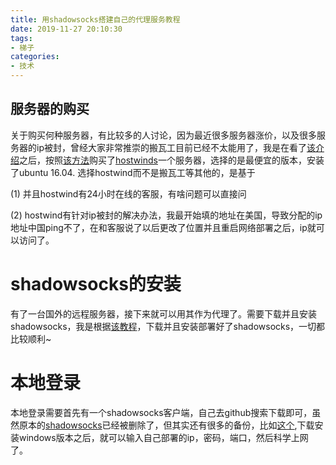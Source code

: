 ```yaml
---
title: 用shadowsocks搭建自己的代理服务教程
date: 2019-11-27 20:10:30
tags:
- 梯子
categories: 
- 技术
---
```


## 服务器的购买

关于购买何种服务器，有比较多的人讨论，因为最近很多服务器涨价，以及很多服务器的ip被封，曾经大家非常推崇的搬瓦工目前已经不太能用了，我是在看了[该介绍](https://zhuanlan.zhihu.com/p/70025050)之后，按照[该方法](https://www.vps234.com/hostwinds-purchase-tutorial/)购买了[hostwinds](https://www.hostwinds.com/)一个服务器，选择的是最便宜的版本，安装了ubuntu 16.04. 选择hostwind而不是搬瓦工等其他的，是基于

(1) 并且hostwind有24小时在线的客服，有啥问题可以直接问

(2) hostwind有针对ip被封的解决办法，我最开始填的地址在美国，导致分配的ip地址中国ping不了，在和客服说了以后更改了位置并且重启网络部署之后，ip就可以访问了。

# shadowsocks的安装

有了一台国外的远程服务器，接下来就可以用其作为代理了。需要下载并且安装shadowsocks，我是根据[该教程](https://www.2cto.com/kf/201808/774027.html)，下载并且安装部署好了shadowsocks，一切都比较顺利~

# 本地登录

本地登录需要首先有一个shadowsocks客户端，自己去github搜索下载即可，虽然原本的[shadowsocks](https://github.com/shadowsocks/shadowsocks)已经被删除了，但其实还有很多的备份，比如[这个](https://github.com/ziggear/shadowsocks),下载安装windows版本之后，就可以输入自己部署的ip，密码，端口，然后科学上网了。

